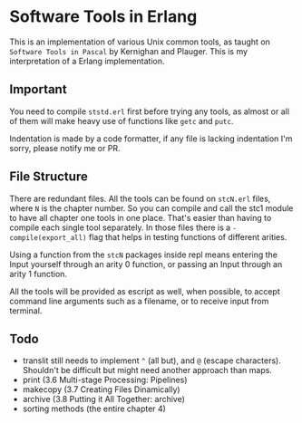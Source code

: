 # Software Tools in Erlang
This is an implementation of various Unix common tools, as taught on `Software Tools in Pascal` by Kernighan and Plauger. This is my interpretation of a Erlang implementation.

## Important
You need to compile `ststd.erl` first before trying any tools, as almost or all of them will make heavy use of functions like `getc` and `putc`.

Indentation is made by a code formatter, if any file is lacking indentation I'm sorry, please notify me or PR.

## File Structure
There are redundant files.
All the tools can be found on `stcN.erl` files, where `N` is the chapter number. So you can compile and call the stc1 module to have all chapter one tools in one place.
That's easier than having to compile each single tool separately.
In those files there is a `-compile(export_all)` flag that helps in testing functions of different arities.

Using a function from the `stcN` packages inside repl means entering the Input yourself through an arity 0 function, or passing an Input through an arity 1 function.

All the tools will be provided as escript as well, when possible, to accept command line arguments such as a filename, or to receive input from terminal.

## Todo
- translit still needs to implement `^` (all but), and `@` (escape characters). Shouldn't be difficult but might need another approach than maps.
- print (3.6 Multi-stage Processing: Pipelines)
- makecopy (3.7 Creating Files Dinamically)
- archive (3.8 Putting it All Together: archive)
- sorting methods (the entire chapter 4)
